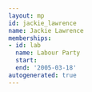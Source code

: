 ```yaml
---
layout: mp
id: jackie_lawrence
name: Jackie Lawrence
memberships:
- id: lab
  name: Labour Party
  start: 
  end: '2005-03-18'
autogenerated: true
---
```

